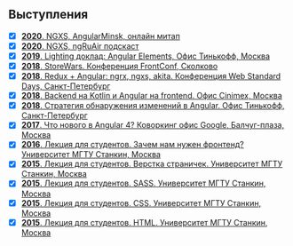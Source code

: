 <h2>Выступления</h2>

- [x] [<b>2020</b>. NGXS, AngularMinsk, онлайн митап](https://www.youtube.com/watch?v=BtVHm0FJIRA&ab_channel=AngularMinsk)
- [x] [<b>2020</b>. NGXS, ngRuAir подскаст](https://www.youtube.com/watch?app=desktop&v=0OT8O4gj6ak&ab_channel=ngRuAir)
- [x] [<b>2019</b>. Lighting доклад: Angular Elements, Офис Тинькофф, Москва](https://meetup.tbank.ru/event/angular-meetup-13/)
- [x] [<b>2018</b>. StoreWars. Конференция FrontConf, Сколково](https://www.youtube.com/watch?v=7646rW8qdcQ)
- [x] [<b>2018</b>. Redux + Angular: ngrx, ngxs, akita. Конференция Web Standard Days, Санкт-Петербург](https://www.youtube.com/watch?v=sxN5hmb2hdU&list=PLMBnwIwFEFHfbZbPWkfsY31wKbqnj548z)
- [x] [<b>2018</b>. Backend на Kotlin и Angular на frontend. Офис Cinimex, Москва](https://www.youtube.com/watch?v=G_foWJwhFE8)
- [x] [<b>2018</b>. Стратегия обнаружения изменений в Angular. Офис Тинькофф, Санкт-Петербург](https://www.youtube.com/watch?v=2cV4i-g6Oxc)
- [x] [<b>2017</b>. Что нового в Angular 4? Коворкинг офис Google, Балчуг-плаза, Москва](https://www.meetup.com/angularmoscow/events/240758540/)
- [x] [<b>2016</b>. Лекция для студентов. Зачем нам нужен фронтенд? Университет МГТУ Станкин, Москва](https://github.com/splincode/meetup/tree/master/2016/november)
- [x] [<b>2015</b>. Лекция для студентов. Верстка страничек. Университет МГТУ Станкин, Москва](https://www.youtube.com/watch?v=qQx2fc7AoxQ&ab_channel=SplincodeTV)
- [x] [<b>2015</b>. Лекция для студентов. SASS. Университет МГТУ Станкин, Москва](https://www.youtube.com/watch?v=05Co-XbL700&ab_channel=SplincodeTV)
- [x] [<b>2015</b>. Лекция для студентов. CSS. Университет МГТУ Станкин, Москва](https://www.youtube.com/watch?v=pPBp_MmKMPw&ab_channel=SplincodeTV)
- [x] [<b>2015</b>. Лекция для студентов. HTML. Университет МГТУ Станкин, Москва](https://www.youtube.com/watch?v=YOGD9ltYqCE&t=6s&ab_channel=SplincodeTV)

